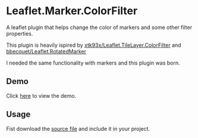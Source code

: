 # Leaflet.Marker.ColorFilter
A leaflet plugin that helps change the color of markers and some other filter properties.

This plugin is heavily ispired by [xtk93x/Leaflet.TileLayer.ColorFilter](https://github.com/xtk93x/Leaflet.TileLayer.ColorFilter) and [bbecquet/Leaflet.RotatedMarker](https://github.com/bbecquet/Leaflet.RotatedMarker)

I needed the same functionality with markers and this plugin was born.

## Demo
Click [here](https://ozturkkl.github.io/Leaflet.Marker.ColorFilter/demo/) to view the demo.

## Usage
Fist download the [source file](https://raw.githubusercontent.com/ozturkkl/Leaflet.Marker.ColorFilter/master/src/leaflet-marker-filter.js) and include it in your project.

